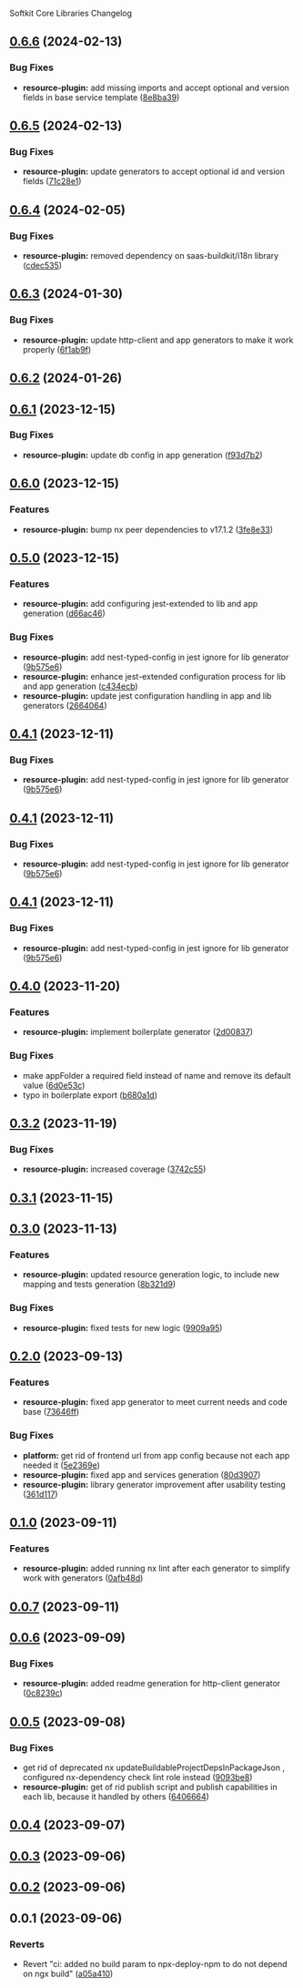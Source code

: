 Softkit Core Libraries Changelog
## [0.6.6](https://github.com/softkitit/softkit-core/compare/resource-plugin-0.6.5...resource-plugin-0.6.6) (2024-02-13)


### Bug Fixes

* **resource-plugin:** add missing imports and accept optional and version fields in base service template ([8e8ba39](https://github.com/softkitit/softkit-core/commit/8e8ba393024833cca4f465d9c8f66b8d352496e2))

## [0.6.5](https://github.com/softkitit/softkit-core/compare/resource-plugin-0.6.4...resource-plugin-0.6.5) (2024-02-13)


### Bug Fixes

* **resource-plugin:** update generators to accept optional id and version fields ([71c28e1](https://github.com/softkitit/softkit-core/commit/71c28e1d92b208d701f4bf30b63e4f7cba49bd1f))

## [0.6.4](https://github.com/softkitit/softkit-core/compare/resource-plugin-0.6.3...resource-plugin-0.6.4) (2024-02-05)


### Bug Fixes

* **resource-plugin:** removed dependency on saas-buildkit/i18n library ([cdec535](https://github.com/softkitit/softkit-core/commit/cdec535d8b06c0074e2012d159edff9b81ba97af))

## [0.6.3](https://github.com/softkitit/softkit-core/compare/resource-plugin-0.6.2...resource-plugin-0.6.3) (2024-01-30)


### Bug Fixes

* **resource-plugin:** update http-client and app generators to make it work properly ([6f1ab9f](https://github.com/softkitit/softkit-core/commit/6f1ab9fe7497f177f4ff72e143a1670cb7045c7f))

## [0.6.2](https://github.com/softkitit/softkit-core/compare/resource-plugin-0.6.1...resource-plugin-0.6.2) (2024-01-26)

## [0.6.1](https://github.com/softkitit/softkit-core/compare/resource-plugin-0.6.0...resource-plugin-0.6.1) (2023-12-15)


### Bug Fixes

* **resource-plugin:** update db config in app generation ([f93d7b2](https://github.com/softkitit/softkit-core/commit/f93d7b2ebee9f3d0e9344897fc766c54bca7e7c4))

## [0.6.0](https://github.com/softkitit/softkit-core/compare/resource-plugin-0.5.0...resource-plugin-0.6.0) (2023-12-15)


### Features

* **resource-plugin:** bump nx peer dependencies to v17.1.2 ([3fe8e33](https://github.com/softkitit/softkit-core/commit/3fe8e33c1574ea83914e0e62c3840a0dbc1d30da))

## [0.5.0](https://github.com/softkitit/softkit-core/compare/resource-plugin-0.4.0...resource-plugin-0.5.0) (2023-12-15)


### Features

* **resource-plugin:** add configuring jest-extended to lib and app generation ([d66ac46](https://github.com/softkitit/softkit-core/commit/d66ac465037094f7014920e288bfac7eb0fe9927))


### Bug Fixes

* **resource-plugin:** add nest-typed-config in jest ignore for lib generator ([9b575e6](https://github.com/softkitit/softkit-core/commit/9b575e6713aee84e019891e5b35afdfe9d0c67c2))
* **resource-plugin:** enhance jest-extended configuration process for lib and app generation ([c434ecb](https://github.com/softkitit/softkit-core/commit/c434ecb04c2f369b962d9f043f74baa4fb3714b0))
* **resource-plugin:** update jest configuration handling in app and lib generators ([2664064](https://github.com/softkitit/softkit-core/commit/266406461e6ff82ab6d0a32c8637ba245f3cc6a0))

## [0.4.1](https://github.com/softkitit/softkit-core/compare/resource-plugin-0.4.0...resource-plugin-0.4.1) (2023-12-11)


### Bug Fixes

* **resource-plugin:** add nest-typed-config in jest ignore for lib generator ([9b575e6](https://github.com/softkitit/softkit-core/commit/9b575e6713aee84e019891e5b35afdfe9d0c67c2))

## [0.4.1](https://github.com/softkitit/softkit-core/compare/resource-plugin-0.4.0...resource-plugin-0.4.1) (2023-12-11)


### Bug Fixes

* **resource-plugin:** add nest-typed-config in jest ignore for lib generator ([9b575e6](https://github.com/softkitit/softkit-core/commit/9b575e6713aee84e019891e5b35afdfe9d0c67c2))

## [0.4.1](https://github.com/softkitit/softkit-core/compare/resource-plugin-0.4.0...resource-plugin-0.4.1) (2023-12-11)


### Bug Fixes

* **resource-plugin:** add nest-typed-config in jest ignore for lib generator ([9b575e6](https://github.com/softkitit/softkit-core/commit/9b575e6713aee84e019891e5b35afdfe9d0c67c2))

## [0.4.0](https://github.com/softkitit/softkit-core/compare/resource-plugin-0.3.2...resource-plugin-0.4.0) (2023-11-20)


### Features

* **resource-plugin:** implement boilerplate generator ([2d00837](https://github.com/softkitit/softkit-core/commit/2d008372f6aaa15332d5b41dd4a775414ca79c3e))


### Bug Fixes

* make appFolder a required field instead of name and remove its default value ([6d0e53c](https://github.com/softkitit/softkit-core/commit/6d0e53c12c4811a8ed48215bbc6db5f696550bd9))
* typo in boilerplate export ([b680a1d](https://github.com/softkitit/softkit-core/commit/b680a1d1b33680c9727e91096ff43f5147c3ff3c))

## [0.3.2](https://github.com/softkitit/softkit-core/compare/resource-plugin-0.3.1...resource-plugin-0.3.2) (2023-11-19)


### Bug Fixes

* **resource-plugin:** increased coverage ([3742c55](https://github.com/softkitit/softkit-core/commit/3742c552c745a8ded3a1b1c8eb1924718965bd48))

## [0.3.1](https://github.com/softkitit/softkit-core/compare/resource-plugin-0.3.0...resource-plugin-0.3.1) (2023-11-15)

## [0.3.0](https://github.com/softkitit/softkit-core/compare/resource-plugin-0.2.0...resource-plugin-0.3.0) (2023-11-13)


### Features

* **resource-plugin:** updated resource generation logic, to include new mapping and tests generation ([8b321d9](https://github.com/softkitit/softkit-core/commit/8b321d9e5fcdc76a16d727f64354457ef30b763c))


### Bug Fixes

* **resource-plugin:** fixed tests for new logic ([9909a95](https://github.com/softkitit/softkit-core/commit/9909a959f69838f4324d1acf43f4dedbea6292cb))

## [0.2.0](https://github.com/saas-buildkit/saas-buildkit-core/compare/resource-plugin-0.1.0...resource-plugin-0.2.0) (2023-09-13)


### Features

* **resource-plugin:** fixed app generator to meet current needs and code base ([73646ff](https://github.com/saas-buildkit/saas-buildkit-core/commit/73646ff27bd03351ca744894f159b3fb6180a665))


### Bug Fixes

* **platform:** get rid of frontend url from app config because not each app needed it ([5e2369e](https://github.com/saas-buildkit/saas-buildkit-core/commit/5e2369ea919f71c9029a4ab952fe880f83699aff))
* **resource-plugin:** fixed app and services generation ([80d3907](https://github.com/saas-buildkit/saas-buildkit-core/commit/80d3907881ca244e96aa017c8c9a3a83b2c132aa))
* **resource-plugin:** library generator improvement after usability testing ([361d117](https://github.com/saas-buildkit/saas-buildkit-core/commit/361d1179595e2a8c110c65a294aa6236bb7b9c10))

## [0.1.0](https://github.com/saas-buildkit/saas-buildkit-core/compare/resource-plugin-0.0.7...resource-plugin-0.1.0) (2023-09-11)


### Features

* **resource-plugin:** added running nx lint after each generator to simplify work with generators ([0afb48d](https://github.com/saas-buildkit/saas-buildkit-core/commit/0afb48d86b4e213774aa5dc42d6c65f90ff1edad))

## [0.0.7](https://github.com/saas-buildkit/saas-buildkit-core/compare/resource-plugin-0.0.6...resource-plugin-0.0.7) (2023-09-11)

## [0.0.6](https://github.com/saas-buildkit/saas-buildkit-core/compare/resource-plugin-0.0.5...resource-plugin-0.0.6) (2023-09-09)


### Bug Fixes

* **resource-plugin:** added readme generation for http-client generator ([0c8239c](https://github.com/saas-buildkit/saas-buildkit-core/commit/0c8239c59db59a49ab643d69531577f8e8f67ae0))

## [0.0.5](https://github.com/saas-buildkit/saas-buildkit-core/compare/resource-plugin-0.0.4...resource-plugin-0.0.5) (2023-09-08)


### Bug Fixes

* get rid of deprecated nx updateBuildableProjectDepsInPackageJson , configured nx-dependency check lint role instead ([9093be8](https://github.com/saas-buildkit/saas-buildkit-core/commit/9093be892fd5f71629a6c22388e12432dacefdec))
* **resource-plugin:** get of rid publish script and publish capabilities in each lib, because it handled by others ([6406664](https://github.com/saas-buildkit/saas-buildkit-core/commit/64066640d13cfc6bf4e16055349265015d7bcd12))

## [0.0.4](https://github.com/saas-buildkit/saas-buildkit-core/compare/resource-plugin-0.0.3...resource-plugin-0.0.4) (2023-09-07)

## [0.0.3](https://github.com/saas-buildkit/saas-buildkit-core/compare/resource-plugin-0.0.2...resource-plugin-0.0.3) (2023-09-06)

## [0.0.2](https://github.com/saas-buildkit/saas-buildkit-core/compare/resource-plugin-0.0.1...resource-plugin-0.0.2) (2023-09-06)

## 0.0.1 (2023-09-06)


### Reverts

* Revert "ci: added no build param to npx-deploy-npm to do not depend on ngx build" ([a05a410](https://github.com/saas-buildkit/saas-buildkit-core/commit/a05a41073965039dd9656840a80144dcd6b4e180))
